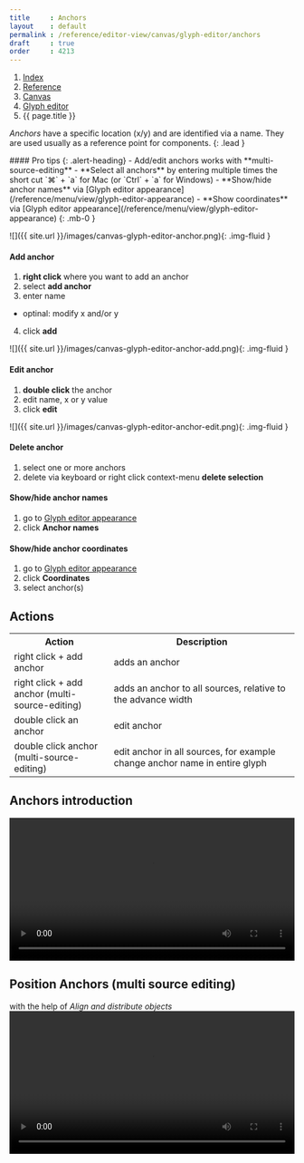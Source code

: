 ```yaml
---
title     : Anchors
layout    : default
permalink : /reference/editor-view/canvas/glyph-editor/anchors
draft     : true
order     : 4213
---
```


<nav aria-label="breadcrumb">
  <ol class="breadcrumb small">
    <li class="breadcrumb-item"><a href="{{ site.url }}">Index</a></li>
    <li class="breadcrumb-item"><a href="{{ site.url }}/reference">Reference</a></li>
    <li class="breadcrumb-item"><a href="{{ site.url }}/reference/canvas">Canvas</a></li>
    <li class="breadcrumb-item"><a href="{{ site.url }}/reference/canvas/glyph-editor">Glyph editor</a></li>
    <li class="breadcrumb-item active" aria-current="page">{{ page.title }}</li>
  </ol>
</nav>

*Anchors* have a specific location (x/y) and are identified via a name. They are used usually as a reference point for components.
{: .lead }

<div class="alert alert-primary mt-3" role="alert" markdown='1'>
#### Pro tips
{: .alert-heading}
- Add/edit anchors works with **multi-source-editing**
- **Select all anchors** by entering multiple times the short cut `⌘` + `a` for Mac (or `Ctrl` + `a` for Windows)
- **Show/hide anchor names** via [Glyph editor appearance](/reference/menu/view/glyph-editor-appearance)
- **Show coordinates** via [Glyph editor appearance](/reference/menu/view/glyph-editor-appearance)
{: .mb-0 }
</div>


![]({{ site.url }}/images/canvas-glyph-editor-anchor.png){: .img-fluid }

#### Add anchor
1. **right click** where you want to add an anchor
2. select **add anchor**
3. enter name 
  - optinal: modify x and/or y
4. click **add**

![]({{ site.url }}/images/canvas-glyph-editor-anchor-add.png){: .img-fluid }

#### Edit anchor
1. **double click** the anchor
2. edit name, x or y value
3. click **edit**

![]({{ site.url }}/images/canvas-glyph-editor-anchor-edit.png){: .img-fluid }

#### Delete anchor
1. select one or more anchors
2. delete via keyboard or right click context-menu **delete selection**


#### Show/hide anchor names
1. go to [Glyph editor appearance](/reference/menu/view/glyph-editor-appearance)
2. click **Anchor names**

#### Show/hide anchor coordinates
1. go to [Glyph editor appearance](/reference/menu/view/glyph-editor-appearance)
2. click **Coordinates**
3. select anchor(s)

Actions
-------

<table class='table table-hover'>
<tr>
<th width='35%'>Action</th>
<th width='65%'>Description</th>
</tr>
<tr>
<td>right click + add anchor</td>
<td>adds an anchor</td>
</tr>
<tr>
<td>right click + add anchor (multi-source-editing)</td>
<td>adds an anchor to all sources, relative to the advance width</td>
</tr>
<tr>
<td>double click an anchor</td>
<td>edit anchor</td>
</tr>
<tr>
<td>double click anchor (multi-source-editing)</td>
<td>edit anchor in all sources, for example change anchor name in entire glyph</td>
</tr>
</table>

**Anchors** introduction
-------
<video src="{{ site.url }}/videos/canvas-glyph-editor-anchor.mp4" controls="controls" style="width: 100%; max-width: 600px">
</video>

Position **Anchors** (multi source editing)
-------
with the help of *Align and distribute objects* 
<video src="{{ site.url }}/videos/canvas-glyph-editor-anchor-position.mp4" controls="controls" style="width: 100%; max-width: 600px">
</video>

